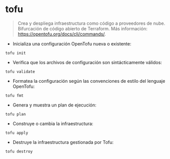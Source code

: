 # tofu

> Crea y despliega infraestructura como código a proveedores de nube. Bifurcación de código abierto de Terraform.
> Más información: <https://opentofu.org/docs/cli/commands/>.

- Inicializa una configuración OpenTofu nueva o existente:

`tofu init`

- Verifica que los archivos de configuración son sintácticamente válidos:

`tofu validate`

- Formatea la configuración según las convenciones de estilo del lenguaje OpenTofu:

`tofu fmt`

- Genera y muestra un plan de ejecución:

`tofu plan`

- Construye o cambia la infraestructura:

`tofu apply`

- Destruye la infraestructura gestionada por Tofu:

`tofu destroy`
